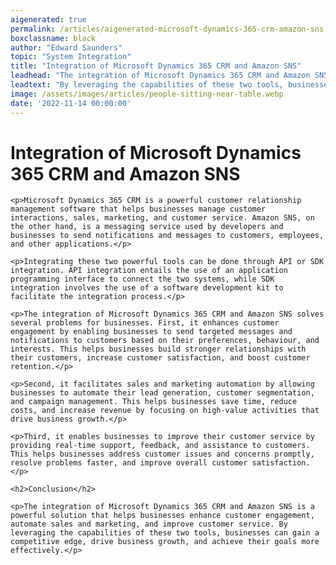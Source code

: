 ```yaml
---
aigenerated: true
permalink: /articles/aigenerated-microsoft-dynamics-365-crm-amazon-sns
boxclassname: black
author: "Edward Saunders"
topic: "System Integration"
title: "Integration of Microsoft Dynamics 365 CRM and Amazon SNS"
leadhead: "The integration of Microsoft Dynamics 365 CRM and Amazon SNS is a powerful solution that helps businesses enhance customer engagement, automate sales and marketing, and improve customer service"
leadtext: "By leveraging the capabilities of these two tools, businesses can gain a competitive edge, drive business growth, and achieve their goals more effectively."
image: /assets/images/articles/people-sitting-near-table.webp
date: '2022-11-14 00:00:00'
---
```

<div class="arttext">
	<h1>Integration of Microsoft Dynamics 365 CRM and Amazon SNS</h1>

	<p>Microsoft Dynamics 365 CRM is a powerful customer relationship management software that helps businesses manage customer interactions, sales, marketing, and customer service. Amazon SNS, on the other hand, is a messaging service used by developers and businesses to send notifications and messages to customers, employees, and other applications.</p>

	<p>Integrating these two powerful tools can be done through API or SDK integration. API integration entails the use of an application programming interface to connect the two systems, while SDK integration involves the use of a software development kit to facilitate the integration process.</p>

	<p>The integration of Microsoft Dynamics 365 CRM and Amazon SNS solves several problems for businesses. First, it enhances customer engagement by enabling businesses to send targeted messages and notifications to customers based on their preferences, behaviour, and interests. This helps businesses build stronger relationships with their customers, increase customer satisfaction, and boost customer retention.</p>

	<p>Second, it facilitates sales and marketing automation by allowing businesses to automate their lead generation, customer segmentation, and campaign management. This helps businesses save time, reduce costs, and increase revenue by focusing on high-value activities that drive business growth.</p>

	<p>Third, it enables businesses to improve their customer service by providing real-time support, feedback, and assistance to customers. This helps businesses address customer issues and concerns promptly, resolve problems faster, and improve overall customer satisfaction.</p>

	<h2>Conclusion</h2>

	<p>The integration of Microsoft Dynamics 365 CRM and Amazon SNS is a powerful solution that helps businesses enhance customer engagement, automate sales and marketing, and improve customer service. By leveraging the capabilities of these two tools, businesses can gain a competitive edge, drive business growth, and achieve their goals more effectively.</p>

</div>
